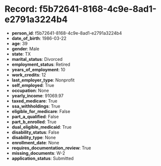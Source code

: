 # Record: f5b72641-8168-4c9e-8ad1-e2791a3224b4

- **person_id**: f5b72641-8168-4c9e-8ad1-e2791a3224b4
- **date_of_birth**: 1986-03-22
- **age**: 39
- **gender**: Male
- **state**: TX
- **marital_status**: Divorced
- **employment_status**: Retired
- **years_of_employment**: 10
- **work_credits**: 12
- **last_employer_type**: Nonprofit
- **self_employed**: True
- **occupation**: None
- **yearly_income**: 91069.97
- **taxed_medicare**: True
- **ssa_withholdings**: True
- **eligible_for_medicare**: False
- **part_a_qualified**: False
- **part_b_enrolled**: True
- **dual_eligible_medicaid**: True
- **disability_status**: False
- **disability_type**: None
- **enrollment_date**: None
- **requires_documentation_review**: True
- **missing_documents**: W-2
- **application_status**: Submitted